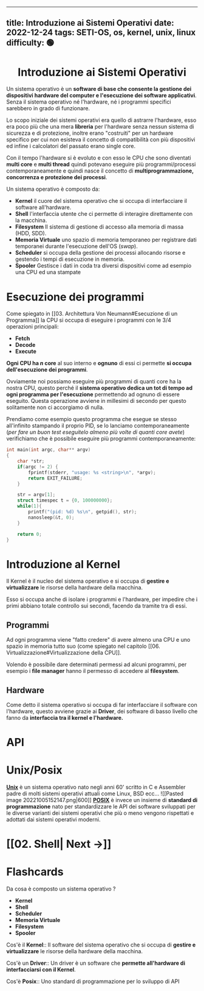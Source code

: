 
---
title: Introduzione ai Sistemi Operativi
date: 2022-12-24
tags: SETI-OS, os, kernel, unix, linux
difficulty: 🟢
---

<h1  style="text-align: center;">Introduzione ai Sistemi Operativi </h1>

Un sistema operativo è un **software di base che consente la gestione dei dispositivi hardware del computer e l'esecuzione dei software applicativi**. Senza il sistema operativo né l'hardware, né i programmi specifici sarebbero in grado di funzionare.

Lo scopo iniziale dei sistemi operativi era quello di astrarre l'hardware, esso era poco più che una mera **libreria** per l'hardware senza nessun sistema di sicurezza e di protezione, inoltre erano "costruiti" per un hardware specifico per cui non esisteva il concetto di compatibilità con più dispositivi ed infine i calcolatori del passato erano single core.

Con il tempo l'hardware si è evoluto e con esso le CPU che sono diventati **multi core** e **multi thread** quindi potevano eseguire più programmi/processi contemporaneamente e quindi nasce il concetto di **multiprogrammazione, concorrenza e protezione dei processi**.

Un sistema operativo è composto da:
- **Kernel** il cuore del sistema operativo che si occupa di interfacciare il software all'hardware.
- **Shell** l'interfaccia utente che ci permette di interagire direttamente con la macchina.
- **Filesystem** Il sistema di gestione di accesso alla memoria di massa (HDD, SDD).
- **Memoria Virtuale** uno spazio di memoria temporaneo per registrare dati temporanei durante l'esecuzione dell'OS (*swap*).
- **Scheduler** si occupa della gestione dei processi allocando risorse e gestendo i tempi di esecuzione in memoria.
- **Spooler** Gestisce i dati in coda tra diversi dispositivi come ad esempio una CPU ed una stampate


# Esecuzione dei programmi 

Come spiegato in [[03. Architettura Von Neumann#Esecuzione di un Programma]] la CPU si occupa di eseguire i programmi con le 3/4  operazioni principali:
- **Fetch**
- **Decode**
- **Execute**

 **Ogni CPU ha $n$ core** al suo interno e **ognuno** di essi ci permette **si occupa dell'esecuzione dei programmi**.

Ovviamente noi possiamo eseguire più programmi di quanti core ha la nostra CPU, questo perché il **sistema operativo dedica un tot di tempo ad ogni programma per l'esecuzione** permettendo ad ognuno di essere eseguito.
Questa operazione avviene in millesimi di secondo per questo solitamente non ci accorgiamo di nulla.

Prendiamo come esempio questo programma che esegue se stesso all'infinito stampando il proprio PID, se lo lanciamo contemporaneamente (*per fare un buon test eseguitelo almeno più volte di quanti core avete*) verifichiamo che è possibile eseguire più programmi contemporaneamente:
```c
int main(int argc, char** argv)
{
	char *str;
	if(argc != 2) {
		fprintf(stderr, "usage: %s <string>\n", *argv);
		return EXIT_FAILURE;
	}

	str = argv[1];
	struct timespec t = {0, 100000000};
	while(1){
		printf("(pid: %d) %s\n", getpid(), str);
		nanosleep(&t, 0);
	}

	return 0;
}
```


# Introduzione al Kernel

Il Kernel è il nucleo del sistema operativo e si occupa di **gestire e virtualizzare** le risorse della hardware della macchina.

Esso si occupa anche di isolare i programmi e l'hardware, per impedire che i primi abbiano totale controllo sui secondi, facendo da tramite tra di essi.

## Programmi

Ad ogni programma viene "fatto credere" di avere almeno una CPU e uno spazio in memoria tutto suo (come spiegato nel capitolo [[06. Virtualizzazione#Virtualizzazione della CPU]].

Volendo è possibile dare determinati permessi ad alcuni programmi, per esempio i **file manager** hanno il permesso di accedere al **filesystem**.

## Hardware

Come detto il sistema operativo si occupa di far interfacciare il software con l'hardware, questo avviene grazie ai **Driver**, dei software di basso livello che fanno da **interfaccia tra il kernel e l'hardware.**


# API



# Unix/Posix

**[Unix](https://en.wikipedia.org/wiki/Unix)** è un sistema operativo nato negli anni 60' scritto in C e Assembler padre di molti sistemi operativi attuali come Linux, BSD ecc...
![[Pasted image 20221005152147.png|600]]
**[POSIX](https://en.wikipedia.org/wiki/POSIX)** è invece un insieme di **standard di programmazione** nato per standardizzare le API dei software sviluppati per le diverse varianti dei sistemi operativi che più o meno vengono rispettati e adottati dai sistemi operativi moderni.



# [[02. Shell| Next →]]


# Flashcards

Da cosa è composto un sistema operativo
?
- **Kernel**
- **Shell**
- **Scheduler**
- **Memoria Virtuale**
- **Filesystem**
- **Spooler**

Cos'è il **Kernel**:: Il software del sistema operativo che si occupa di **gestire e virtualizzare** le risorse della hardware della macchina.

Cos'è un **Driver**:: Un driver è un software che **permette all'hardware di interfacciarsi con il Kernel**.

Cos'è **Posix**:: Uno standard di programmazione per lo sviluppo di API